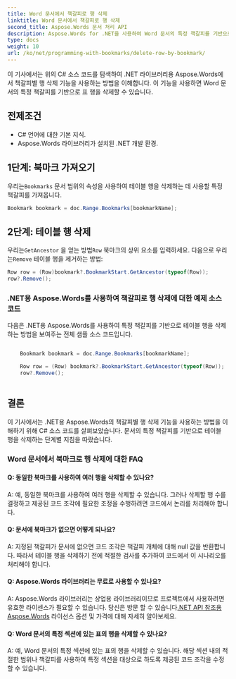 ```yaml
---
title: Word 문서에서 책갈피로 행 삭제
linktitle: Word 문서에서 책갈피로 행 삭제
second_title: Aspose.Words 문서 처리 API
description: Aspose.Words for .NET을 사용하여 Word 문서의 특정 책갈피를 기반으로 테이블 행을 삭제하는 방법을 알아보세요.
type: docs
weight: 10
url: /ko/net/programming-with-bookmarks/delete-row-by-bookmark/
---
```


이 기사에서는 위의 C# 소스 코드를 탐색하여 .NET 라이브러리용 Aspose.Words에서 책갈피별 행 삭제 기능을 사용하는 방법을 이해합니다. 이 기능을 사용하면 Word 문서의 특정 책갈피를 기반으로 표 행을 삭제할 수 있습니다.

## 전제조건

- C# 언어에 대한 기본 지식.
- Aspose.Words 라이브러리가 설치된 .NET 개발 환경.

## 1단계: 북마크 가져오기

 우리는`Bookmarks` 문서 범위의 속성을 사용하여 테이블 행을 삭제하는 데 사용할 특정 책갈피를 가져옵니다.

```csharp
Bookmark bookmark = doc.Range.Bookmarks[bookmarkName];
```

## 2단계: 테이블 행 삭제

 우리는`GetAncestor` 을 얻는 방법`Row` 북마크의 상위 요소를 입력하세요. 다음으로 우리는`Remove` 테이블 행을 제거하는 방법:

```csharp
Row row = (Row)bookmark?.BookmarkStart.GetAncestor(typeof(Row));
row?.Remove();
```

### .NET용 Aspose.Words를 사용하여 책갈피로 행 삭제에 대한 예제 소스 코드

다음은 .NET용 Aspose.Words를 사용하여 특정 책갈피를 기반으로 테이블 행을 삭제하는 방법을 보여주는 전체 샘플 소스 코드입니다.

```csharp

	Bookmark bookmark = doc.Range.Bookmarks[bookmarkName];

	Row row = (Row) bookmark?.BookmarkStart.GetAncestor(typeof(Row));
	row?.Remove();
        
```

## 결론

이 기사에서는 .NET용 Aspose.Words의 책갈피별 행 삭제 기능을 사용하는 방법을 이해하기 위해 C# 소스 코드를 살펴보았습니다. 문서의 특정 책갈피를 기반으로 테이블 행을 삭제하는 단계별 지침을 따랐습니다.

### Word 문서에서 북마크로 행 삭제에 대한 FAQ

#### Q: 동일한 북마크를 사용하여 여러 행을 삭제할 수 있나요?

A: 예, 동일한 북마크를 사용하여 여러 행을 삭제할 수 있습니다. 그러나 삭제할 행 수를 결정하고 제공된 코드 조각에 필요한 조정을 수행하려면 코드에서 논리를 처리해야 합니다.

#### Q: 문서에 북마크가 없으면 어떻게 되나요?

A: 지정된 책갈피가 문서에 없으면 코드 조각은 책갈피 개체에 대해 null 값을 반환합니다. 따라서 테이블 행을 삭제하기 전에 적절한 검사를 추가하여 코드에서 이 시나리오를 처리해야 합니다.

#### Q: Aspose.Words 라이브러리는 무료로 사용할 수 있나요?

 A: Aspose.Words 라이브러리는 상업용 라이브러리이므로 프로젝트에서 사용하려면 유효한 라이센스가 필요할 수 있습니다. 당신은 방문 할 수 있습니다[.NET API 참조용 Aspose.Words](https://reference.aspose.com/words/net/) 라이선스 옵션 및 가격에 대해 자세히 알아보세요.

#### Q: Word 문서의 특정 섹션에 있는 표의 행을 삭제할 수 있나요?

A: 예, Word 문서의 특정 섹션에 있는 표의 행을 삭제할 수 있습니다. 해당 섹션 내의 적절한 범위나 책갈피를 사용하여 특정 섹션을 대상으로 하도록 제공된 코드 조각을 수정할 수 있습니다.